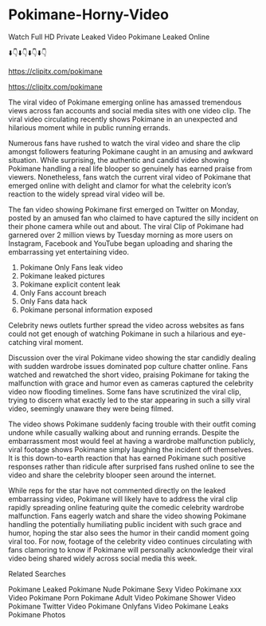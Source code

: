 # Pokimane-Horny-Video
Watch Full HD Private Leaked Video ﻿Pokimane Leaked Online

⬇️👇⬇️👇⬇️👇⬇️👇

https://clipitx.com/pokimane

https://clipitx.com/pokimane

The viral video of ﻿Pokimane emerging online has amassed tremendous views across fan accounts and social media sites with one video clip. The viral video circulating recently shows ﻿Pokimane in an unexpected and hilarious moment while in public running errands. 

Numerous fans have rushed to watch the viral video and share the clip amongst followers featuring ﻿Pokimane caught in an amusing and awkward situation. While surprising, the authentic and candid video showing ﻿Pokimane handling a real life blooper so genuinely has earned praise from viewers. Nonetheless, fans watch the current viral video of ﻿Pokimane that emerged online with delight and clamor for what the celebrity icon’s reaction to the widely spread viral video will be.

The fan video showing ﻿Pokimane first emerged on Twitter on Monday, posted by an amused fan who claimed to have captured the silly incident on their phone camera while out and about. The viral Clip of ﻿Pokimane had garnered over 2 million views by Tuesday morning as more users on Instagram, Facebook and YouTube began uploading and sharing the embarrassing yet entertaining video. 


1. ﻿Pokimane Only Fans leak video
2. ﻿Pokimane leaked pictures
3. ﻿Pokimane explicit content leak
4. Only Fans account breach
5. Only Fans data hack
6. ﻿Pokimane personal information exposed


Celebrity news outlets further spread the video across websites as fans could not get enough of watching ﻿Pokimane in such a hilarious and eye-catching viral moment. 

Discussion over the viral ﻿Pokimane video showing the star candidly dealing with sudden wardrobe issues dominated pop culture chatter online. Fans watched and rewatched the short video, praising ﻿Pokimane for taking the malfunction with grace and humor even as cameras captured the celebrity video now flooding timelines. Some fans have scrutinized the viral clip, trying to discern what exactly led to the star appearing in such a silly viral video, seemingly unaware they were being filmed.

The video shows ﻿Pokimane suddenly facing trouble with their outfit coming undone while casually walking about and running errands. Despite the embarrassment most would feel at having a wardrobe malfunction publicly, viral footage shows ﻿Pokimane simply laughing the incident off themselves. It is this down-to-earth reaction that has earned ﻿Pokimane such positive responses rather than ridicule after surprised fans rushed online to see the video and share the celebrity blooper seen around the internet.  

While reps for the star have not commented directly on the leaked embarrassing video, ﻿Pokimane will likely have to address the viral clip rapidly spreading online featuring quite the comedic celebrity wardrobe malfunction. Fans eagerly watch and share the video showing ﻿Pokimane handling the potentially humiliating public incident with such grace and humor, hoping the star also sees the humor in their candid moment going viral too. For now, footage of the celebrity video continues circulating with fans clamoring to know if ﻿Pokimane will personally acknowledge their viral video being shared widely across social media this week.

Related Searches

﻿Pokimane Leaked
﻿Pokimane Nude
﻿Pokimane Sexy Video
﻿Pokimane xxx Video
﻿Pokimane Porn
﻿Pokimane Adult Video
﻿Pokimane Shower Video
﻿Pokimane Twitter Video
﻿Pokimane Onlyfans Video
﻿Pokimane Leaks
﻿Pokimane Photos
